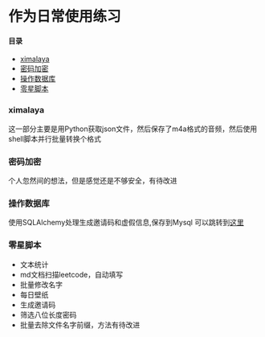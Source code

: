 作为日常使用练习
===========================

#### 目录

* [ximalaya](#ximalaya)
* [密码加密](#密码加密)
* [操作数据库](#操作数据库)
* [零星脚本](#零星脚本)

### ximalaya
这一部分主要是用Python获取json文件，然后保存了m4a格式的音频，然后使用shell脚本并行批量转换个格式

### 密码加密
个人忽然间的想法，但是感觉还是不够安全，有待改进

### 操作数据库
使用SQLAlchemy处理生成邀请码和虚假信息,保存到Mysql
可以跳转到[这里](https://github.com/Grizzy-bear/Python-Life/blob/master/%E6%93%8D%E4%BD%9C%E6%95%B0%E6%8D%AE%E5%BA%93/READE.md)

### 零星脚本
- 文本统计
- md文档扫描leetcode，自动填写
- 批量修改名字
- 每日壁纸
- 生成邀请码
- 筛选八位长度密码
- 批量去除文件名字前缀，方法有待改进
